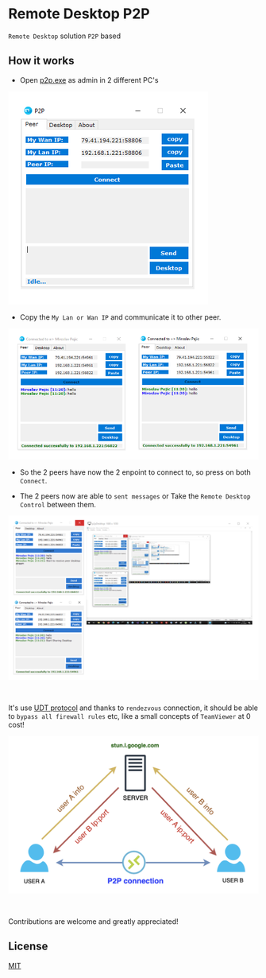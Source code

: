 # Remote Desktop P2P

`Remote Desktop` solution `P2P` based

## How it works

- Open [p2p.exe](p2pconn/bin/Release/p2p.exe) as admin in 2 different PC's

![p2p-exe](img/p2p_exe.png)

- Copy the `My Lan or Wan IP` and communicate it to other peer.

![p2p-connection](img/p2p_connection.png)

- So the 2 peers have now the 2 enpoint to connect to, so press on both `Connect`.

- The 2 peers now are able to `sent messages` or Take the `Remote Desktop Control` between them.

![p2p-desktop](img/p2p_desktop.png)

</br >

It's use [UDT protocol](https://en.wikipedia.org/wiki/UDP-based_Data_Transfer_Protocol)
and thanks to `rendezvous` connection, it should be able to `bypass all firewall rules` etc, like a small concepts of `TeamViewer` at 0 cost!

![p2p-p2p](img/p2p_schema.png)

</br >

Contributions are welcome and greatly appreciated!

## License

[MIT](LICENSE)
